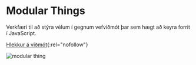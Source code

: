 # Modular Things

Verkfæri til að stýra vélum í gegnum vefviðmót þar sem hægt að keyra forrit í JavaScript.

[Hlekkur á viðmót](https://modular-things.com/){:rel="nofollow"}


![modular thing](https://user-images.githubusercontent.com/27078897/227838793-23ff9302-8a19-44f2-bb30-a2155078a1fb.jpg)